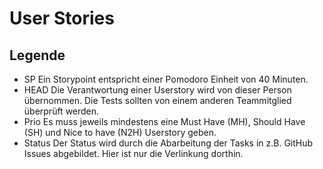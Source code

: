 # User Stories

## Legende

* SP Ein Storypoint entspricht einer Pomodoro Einheit von 40 Minuten.
* HEAD Die Verantwortung einer Userstory wird von dieser Person übernommen. Die Tests sollten von einem anderen Teammitglied überprüft werden.
* Prio Es muss jeweils mindestens eine Must Have (MH), Should Have (SH) und Nice to have (N2H) Userstory geben.
* Status Der Status wird durch die Abarbeitung der Tasks in z.B. GitHub Issues abgebildet. Hier ist nur die Verlinkung dorthin.

